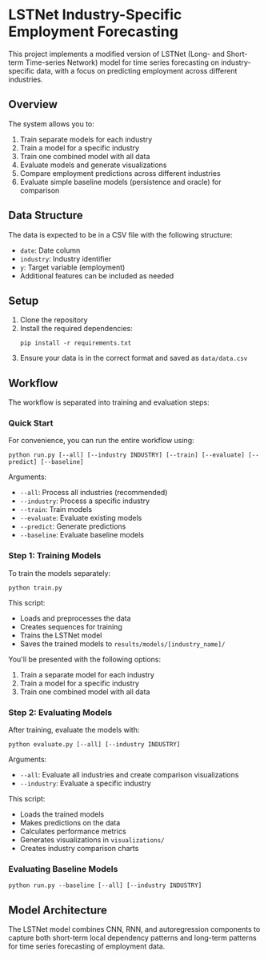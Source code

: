 # LSTNet Industry-Specific Employment Forecasting

This project implements a modified version of LSTNet (Long- and Short-term Time-series Network) model for time series forecasting on industry-specific data, with a focus on predicting employment across different industries.

## Overview

The system allows you to:
1. Train separate models for each industry
2. Train a model for a specific industry
3. Train one combined model with all data
4. Evaluate models and generate visualizations
5. Compare employment predictions across different industries
6. Evaluate simple baseline models (persistence and oracle) for comparison

## Data Structure

The data is expected to be in a CSV file with the following structure:
- `date`: Date column
- `industry`: Industry identifier
- `y`: Target variable (employment)
- Additional features can be included as needed

## Setup

1. Clone the repository
2. Install the required dependencies:
   ```
   pip install -r requirements.txt
   ```
3. Ensure your data is in the correct format and saved as `data/data.csv`

## Workflow

The workflow is separated into training and evaluation steps:

### Quick Start

For convenience, you can run the entire workflow using:

```
python run.py [--all] [--industry INDUSTRY] [--train] [--evaluate] [--predict] [--baseline]
```

Arguments:
- `--all`: Process all industries (recommended)
- `--industry`: Process a specific industry
- `--train`: Train models
- `--evaluate`: Evaluate existing models
- `--predict`: Generate predictions
- `--baseline`: Evaluate baseline models

### Step 1: Training Models

To train the models separately:

```
python train.py
```

This script:
- Loads and preprocesses the data
- Creates sequences for training
- Trains the LSTNet model
- Saves the trained models to `results/models/[industry_name]/`

You'll be presented with the following options:
1. Train a separate model for each industry
2. Train a model for a specific industry
3. Train one combined model with all data

### Step 2: Evaluating Models

After training, evaluate the models with:

```
python evaluate.py [--all] [--industry INDUSTRY]
```

Arguments:
- `--all`: Evaluate all industries and create comparison visualizations
- `--industry`: Evaluate a specific industry

This script:
- Loads the trained models
- Makes predictions on the data
- Calculates performance metrics
- Generates visualizations in `visualizations/`
- Creates industry comparison charts

### Evaluating Baseline Models

```
python run.py --baseline [--all] [--industry INDUSTRY]
```

## Model Architecture

The LSTNet model combines CNN, RNN, and autoregression components to capture both short-term local dependency patterns and long-term patterns for time series forecasting of employment data.
